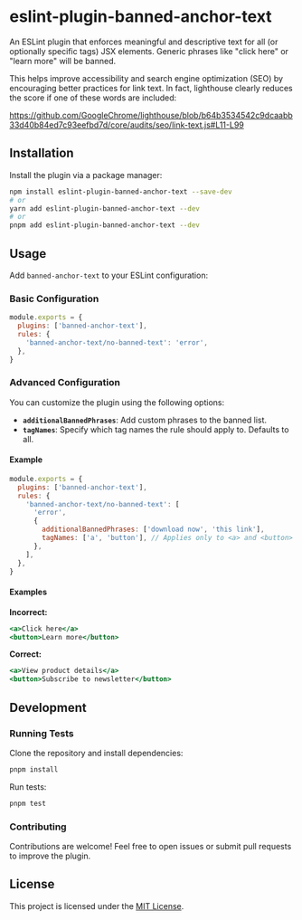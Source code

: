 # eslint-plugin-banned-anchor-text

An ESLint plugin that enforces meaningful and descriptive text for all (or optionally specific tags) JSX elements. Generic phrases like "click here" or "learn more" will be banned.

This helps improve accessibility and search engine optimization (SEO) by encouraging better practices for link text. In fact, lighthouse clearly reduces the score if one of these words are included:

https://github.com/GoogleChrome/lighthouse/blob/b64b3534542c9dcaabb33d40b84ed7c93eefbd7d/core/audits/seo/link-text.js#L11-L99

## Installation

Install the plugin via a package manager:

```bash
npm install eslint-plugin-banned-anchor-text --save-dev
# or
yarn add eslint-plugin-banned-anchor-text --dev
# or
pnpm add eslint-plugin-banned-anchor-text --dev
```

## Usage

Add `banned-anchor-text` to your ESLint configuration:

### Basic Configuration

```javascript
module.exports = {
  plugins: ['banned-anchor-text'],
  rules: {
    'banned-anchor-text/no-banned-text': 'error',
  },
}
```

### Advanced Configuration

You can customize the plugin using the following options:

- **`additionalBannedPhrases`**: Add custom phrases to the banned list.
- **`tagNames`**: Specify which tag names the rule should apply to. Defaults to all.

#### Example

```javascript
module.exports = {
  plugins: ['banned-anchor-text'],
  rules: {
    'banned-anchor-text/no-banned-text': [
      'error',
      {
        additionalBannedPhrases: ['download now', 'this link'],
        tagNames: ['a', 'button'], // Applies only to <a> and <button>
      },
    ],
  },
}
```

#### Examples

**Incorrect:**

```jsx
<a>Click here</a>
<button>Learn more</button>
```

**Correct:**

```jsx
<a>View product details</a>
<button>Subscribe to newsletter</button>
```

## Development

### Running Tests

Clone the repository and install dependencies:

```bash
pnpm install
```

Run tests:

```bash
pnpm test
```

### Contributing

Contributions are welcome! Feel free to open issues or submit pull requests to improve the plugin.

## License

This project is licensed under the [MIT License](LICENSE).
